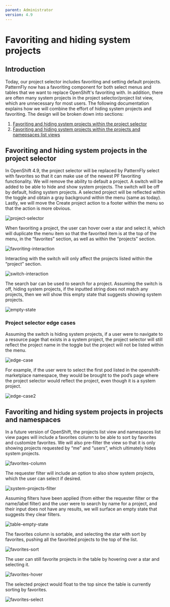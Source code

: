 ```yaml
---
parent: Administrator
version: 4.9
---
```


# Favoriting and hiding system projects

## Introduction
Today, our project selector includes favoriting and setting default projects. PatternFly now has a favoriting component for both select menus and tables that we want to replace OpenShift's favoriting with. In addition, there are often many system projects in the project selector/project list view, which are unnecessary for most users. The following documentation explains how we will combine the effort of hiding system projects and favoriting. The design will be broken down into sections:
1. [Favoriting and hiding system projects within the project selector](#Favoriting-and-hiding-system-projects-in-the-project-selector)
2. [Favoriting and hiding system projects within the projects and namepsaces list views](#Favoriting-and-hiding-system-projects-in-projects-and-namespaces)

## Favoriting and hiding system projects in the project selector
In OpenShift 4.9, the project selector will be replaced by PatternFly select with favorites so that it can make use of the newest PF favoriting functionality. We will remove the ability to default a project. A switch will be added to be able to hide and show system projects. The switch will be off by default, hiding system projects. A selected project will be reflected within the toggle and obtain a gray background within the menu (same as today). Lastly, we will move the Create project action to a footer within the menu so that the action is more obvious.

![project-selector](img/ProjectSelector.png)

When favoriting a project, the user can hover over a star and select it, which will duplicate the menu item so that the favorited item is at the top of the menu, in the “favorites” section, as well as within the “projects” section.

![favoriting-interaction](img/FavoritingInteraction.png)

 Interacting with the switch will only affect the projects listed within the “project” section.

![switch-interaction](img/SwitchInteraction.png)

The search bar can be used to search for a project. Assuming the switch is off, hiding system projects, if the inputted string does not match any projects, then we will show this empty state that suggests showing system projects.

![empty-state](img/ProjectSelectorEmptyState.png)

### Project selector edge cases

Assuming the switch is hiding system projects, if a user were to navigate to a resource page that exists in a system project, the project selector will still reflect the project name in the toggle but the project will not be listed within the menu.

![edge-case](img/EdgeCase1.png)

For example, if the user were to select the first pod listed in the openshift-marketplace namespace, they would be brought to the pod’s page where the project selector would reflect the project, even though it is a system project.

![edge-case2](img/EdgeCase2.png)

## Favoriting and hiding system projects in projects and namespaces

In a future version of OpenShift, the projects list view and namespaces list view pages will include a favorites column to be able to sort by favorites and customize favorites. We will also pre-filter the view so that it is only showing projects requested by “me” and “users”, which ultimately hides system projects.

![favorites-column](img/FavoritesColumn.png)

The requester filter will include an option to also show system projects, which the user can select if desired.

![system-projects-filter](img/SystemProjectsFilter.png)

Assuming filters have been applied (from either the requester filter or the name/label filter) and the user were to search by name for a project, and their input does not have any results, we will surface an empty state that suggests they clear filters.

![table-empty-state](img/EmptyStateTable.png)

The favorites column is sortable, and selecting the star with sort by favorites, pushing all the favorited projects to the top of the list.

![favorites-sort](img/FavoritesTableInteraction.png)

The user can still favorite projects in the table by hovering over a star and selecting it.

![favorites-hover](img/FavoritesTableInteraction2.png)

The selected project would float to the top since the table is currently sorting by favorites.

![favorites-select](img/FavoritesTableInteraction3.png)
